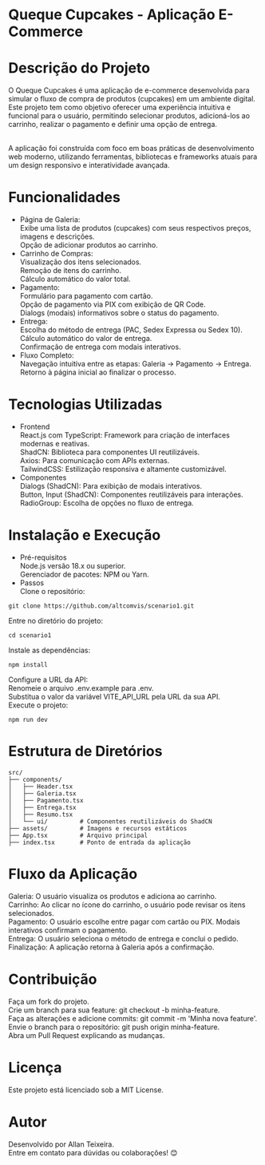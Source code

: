 # Queque Cupcakes - Aplicação E-Commerce
# Descrição do Projeto
O Queque Cupcakes é uma aplicação de e-commerce desenvolvida para simular o fluxo de compra de produtos (cupcakes) em um ambiente digital. Este projeto tem como objetivo oferecer uma experiência intuitiva e funcional para o usuário, permitindo selecionar produtos, adicioná-los ao carrinho, realizar o pagamento e definir uma opção de entrega.<br><br>

A aplicação foi construída com foco em boas práticas de desenvolvimento web moderno, utilizando ferramentas, bibliotecas e frameworks atuais para um design responsivo e interatividade avançada.<br>

# Funcionalidades
- Página de Galeria:<br>
Exibe uma lista de produtos (cupcakes) com seus respectivos preços, imagens e descrições.<br>
Opção de adicionar produtos ao carrinho.<br>
- Carrinho de Compras:<br>
Visualização dos itens selecionados.<br>
Remoção de itens do carrinho.<br>
Cálculo automático do valor total.<br>
- Pagamento:<br>
Formulário para pagamento com cartão.<br>
Opção de pagamento via PIX com exibição de QR Code.<br>
Dialogs (modais) informativos sobre o status do pagamento.<br>
- Entrega:<br>
Escolha do método de entrega (PAC, Sedex Expressa ou Sedex 10).<br>
Cálculo automático do valor de entrega.<br>
Confirmação de entrega com modais interativos.<br>
- Fluxo Completo:<br>
Navegação intuitiva entre as etapas: Galeria → Pagamento → Entrega.<br>
Retorno à página inicial ao finalizar o processo.<br>

# Tecnologias Utilizadas
- Frontend<br>
React.js com TypeScript: Framework para criação de interfaces modernas e reativas.<br>
ShadCN: Biblioteca para componentes UI reutilizáveis.<br>
Axios: Para comunicação com APIs externas.<br>
TailwindCSS: Estilização responsiva e altamente customizável.<br>
- Componentes<br>
Dialogs (ShadCN): Para exibição de modais interativos.<br>
Button, Input (ShadCN): Componentes reutilizáveis para interações.<br>
RadioGroup: Escolha de opções no fluxo de entrega.<br>
# Instalação e Execução
- Pré-requisitos<br>
Node.js versão 18.x ou superior.<br>
Gerenciador de pacotes: NPM ou Yarn.<br>
- Passos<br>
Clone o repositório:
```
git clone https://github.com/altcomvis/scenario1.git
```
Entre no diretório do projeto:
```
cd scenario1
```
Instale as dependências:
```
npm install
```
Configure a URL da API:<br>
Renomeie o arquivo .env.example para .env.<br>
Substitua o valor da variável VITE_API_URL pela URL da sua API.<br>
Execute o projeto:
```
npm run dev
```
# Estrutura de Diretórios
```
src/
├── components/
│   ├── Header.tsx
│   ├── Galeria.tsx
│   ├── Pagamento.tsx
│   ├── Entrega.tsx
│   ├── Resumo.tsx
│   └── ui/         # Componentes reutilizáveis do ShadCN
├── assets/         # Imagens e recursos estáticos
├── App.tsx         # Arquivo principal
├── index.tsx       # Ponto de entrada da aplicação
```
# Fluxo da Aplicação
Galeria: O usuário visualiza os produtos e adiciona ao carrinho.<br>
Carrinho: Ao clicar no ícone do carrinho, o usuário pode revisar os itens selecionados.<br>
Pagamento: O usuário escolhe entre pagar com cartão ou PIX. Modais interativos confirmam o pagamento.<br>
Entrega: O usuário seleciona o método de entrega e conclui o pedido.<br>
Finalização: A aplicação retorna à Galeria após a confirmação.<br>

# Contribuição
Faça um fork do projeto.<br>
Crie um branch para sua feature: git checkout -b minha-feature.<br>
Faça as alterações e adicione commits: git commit -m 'Minha nova feature'.<br>
Envie o branch para o repositório: git push origin minha-feature.<br>
Abra um Pull Request explicando as mudanças.<br>

# Licença
Este projeto está licenciado sob a MIT License.

# Autor
Desenvolvido por Allan Teixeira.<br>
Entre em contato para dúvidas ou colaborações! 😊
